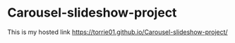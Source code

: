 # Carousel-slideshow-project
This  is my hosted link  https://torrie01.github.io/Carousel-slideshow-project/